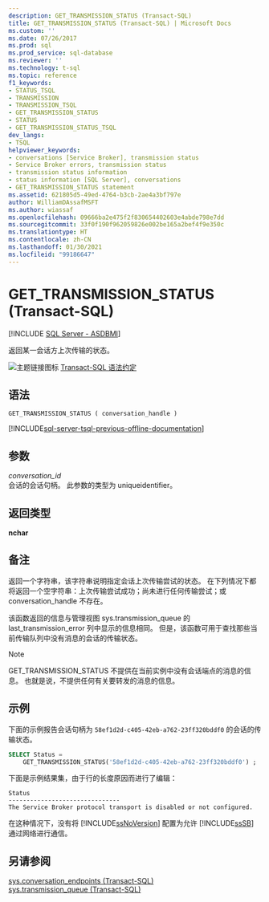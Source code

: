 ```yaml
---
description: GET_TRANSMISSION_STATUS (Transact-SQL)
title: GET_TRANSMISSION_STATUS (Transact-SQL) | Microsoft Docs
ms.custom: ''
ms.date: 07/26/2017
ms.prod: sql
ms.prod_service: sql-database
ms.reviewer: ''
ms.technology: t-sql
ms.topic: reference
f1_keywords:
- STATUS_TSQL
- TRANSMISSION
- TRANSMISSION_TSQL
- GET_TRANSMISSION_STATUS
- STATUS
- GET_TRANSMISSION_STATUS_TSQL
dev_langs:
- TSQL
helpviewer_keywords:
- conversations [Service Broker], transmission status
- Service Broker errors, transmission status
- transmission status information
- status information [SQL Server], conversations
- GET_TRANSMISSION_STATUS statement
ms.assetid: 621805d5-49ed-4764-b3cb-2ae4a3bf797e
author: WilliamDAssafMSFT
ms.author: wiassaf
ms.openlocfilehash: 09666ba2e475f2f830654402603e4abde798e7dd
ms.sourcegitcommit: 33f0f190f962059826e002be165a2bef4f9e350c
ms.translationtype: HT
ms.contentlocale: zh-CN
ms.lasthandoff: 01/30/2021
ms.locfileid: "99186647"
---
```

# <a name="get_transmission_status-transact-sql"></a>GET_TRANSMISSION_STATUS (Transact-SQL)
[!INCLUDE [SQL Server - ASDBMI](../../includes/applies-to-version/sql-asdbmi.md)]

  返回某一会话方上次传输的状态。  
  
 ![主题链接图标](../../database-engine/configure-windows/media/topic-link.gif "“主题链接”图标") [Transact-SQL 语法约定](../../t-sql/language-elements/transact-sql-syntax-conventions-transact-sql.md)  
  
## <a name="syntax"></a>语法  
  
```syntaxsql
GET_TRANSMISSION_STATUS ( conversation_handle )  
```  
  
[!INCLUDE[sql-server-tsql-previous-offline-documentation](../../includes/sql-server-tsql-previous-offline-documentation.md)]

## <a name="arguments"></a>参数
 *conversation_id*  
 会话的会话句柄。 此参数的类型为 uniqueidentifier。  
  
## <a name="return-types"></a>返回类型  
 **nchar**  
  
## <a name="remarks"></a>备注  
 返回一个字符串，该字符串说明指定会话上次传输尝试的状态。 在下列情况下都将返回一个空字符串：上次传输尝试成功；尚未进行任何传输尝试；或 conversation_handle 不存在。  
  
 该函数返回的信息与管理视图 sys.transmission_queue 的 last_transmission_error 列中显示的信息相同。 但是，该函数可用于查找那些当前传输队列中没有消息的会话的传输状态。  
  
> [!NOTE]  
>  GET_TRANSMISSION_STATUS 不提供在当前实例中没有会话端点的消息的信息。 也就是说，不提供任何有关要转发的消息的信息。  
  
## <a name="examples"></a>示例  
 下面的示例报告会话句柄为 `58ef1d2d-c405-42eb-a762-23ff320bddf0` 的会话的传输状态。  
  
```sql  
SELECT Status =  
    GET_TRANSMISSION_STATUS('58ef1d2d-c405-42eb-a762-23ff320bddf0') ;  
```  
  
 下面是示例结果集，由于行的长度原因而进行了编辑：  
  
 ```
 Status  
 ------------------------------- 
 The Service Broker protocol transport is disabled or not configured.
 ```  
  
 在这种情况下，没有将 [!INCLUDE[ssNoVersion](../../includes/ssnoversion-md.md)] 配置为允许 [!INCLUDE[ssSB](../../includes/sssb-md.md)] 通过网络进行通信。  
  
## <a name="see-also"></a>另请参阅  
 [sys.conversation_endpoints (Transact-SQL)](../../relational-databases/system-catalog-views/sys-conversation-endpoints-transact-sql.md)   
 [sys.transmission_queue (Transact-SQL)](../../relational-databases/system-catalog-views/sys-transmission-queue-transact-sql.md)  
  
  
